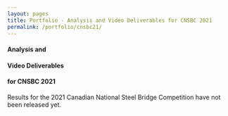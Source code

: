 ```yaml
---
layout: pages
title: Portfolio - Analysis and Video Deliverables for CNSBC 2021
permalink: /portfolio/cnsbc21/
---
```


#### Analysis and
#### Video Deliverables
#### for CNSBC 2021
Results for the 2021 Canadian National Steel Bridge Competition have not been released yet.
